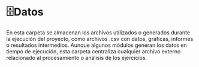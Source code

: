 # 🗄️Datos

En esta carpeta se almacenan los archivos utilizados o generados durante la ejecución del proyecto, como archivos .csv con datos, gráficas, informes o resultados intermedios. Aunque algunos módulos generan los datos en tiempo de ejecución, esta carpeta centraliza cualquier archivo externo relacionado al procesamiento o análisis de los ejercicios.